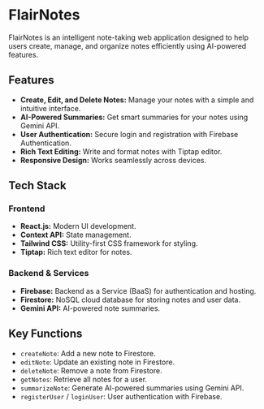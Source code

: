 # FlairNotes

FlairNotes is an intelligent note-taking web application designed to help users create, manage, and organize notes efficiently using AI-powered features.

## Features

- **Create, Edit, and Delete Notes:** Manage your notes with a simple and intuitive interface.
- **AI-Powered Summaries:** Get smart summaries for your notes using Gemini API.
- **User Authentication:** Secure login and registration with Firebase Authentication.
- **Rich Text Editing:** Write and format notes with Tiptap editor.
- **Responsive Design:** Works seamlessly across devices.

## Tech Stack

### Frontend

- **React.js:** Modern UI development.
- **Context API:** State management.
- **Tailwind CSS:** Utility-first CSS framework for styling.
- **Tiptap:** Rich text editor for notes.

### Backend & Services

- **Firebase:** Backend as a Service (BaaS) for authentication and hosting.
- **Firestore:** NoSQL cloud database for storing notes and user data.
- **Gemini API:** AI-powered note summaries.


## Key Functions

- `createNote`: Add a new note to Firestore.
- `editNote`: Update an existing note in Firestore.
- `deleteNote`: Remove a note from Firestore.
- `getNotes`: Retrieve all notes for a user.
- `summarizeNote`: Generate AI-powered summaries using Gemini API.
- `registerUser` / `loginUser`: User authentication with Firebase.
